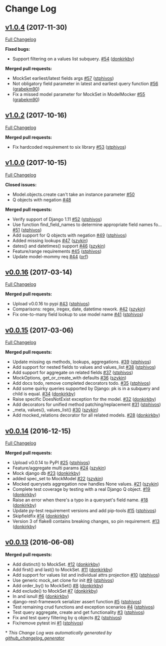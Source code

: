 # Change Log

## [v1.0.4](https://github.com/stphivos/django-mock-queries/tree/v1.0.4) (2017-11-30)
[Full Changelog](https://github.com/stphivos/django-mock-queries/compare/v1.0.2...v1.0.4)

**Fixed bugs:**

- Support filtering on a values list subquery. [\#54](https://github.com/stphivos/django-mock-queries/pull/54) ([donkirkby](https://github.com/donkirkby))

**Merged pull requests:**

- MockSet earliest/latest fields args [\#57](https://github.com/stphivos/django-mock-queries/pull/57) ([stphivos](https://github.com/stphivos))
- Not obligatory field parameter in latest and earliest query function [\#56](https://github.com/stphivos/django-mock-queries/pull/56) ([grabekm90](https://github.com/grabekm90))
- Fix a missed model parameter for MockSet in ModelMocker [\#55](https://github.com/stphivos/django-mock-queries/pull/55) ([grabekm90](https://github.com/grabekm90))

## [v1.0.2](https://github.com/stphivos/django-mock-queries/tree/v1.0.2) (2017-10-16)
[Full Changelog](https://github.com/stphivos/django-mock-queries/compare/v1.0.0...v1.0.2)

**Merged pull requests:**

- Fix hardcoded requirement to six library [\#53](https://github.com/stphivos/django-mock-queries/pull/53) ([stphivos](https://github.com/stphivos))

## [v1.0.0](https://github.com/stphivos/django-mock-queries/tree/v1.0.0) (2017-10-15)
[Full Changelog](https://github.com/stphivos/django-mock-queries/compare/v0.0.16...v1.0.0)

**Closed issues:**

- Model.objects.create can't take an instance parameter [\#50](https://github.com/stphivos/django-mock-queries/issues/50)
- Q objects with negation [\#48](https://github.com/stphivos/django-mock-queries/issues/48)

**Merged pull requests:**

- Verify support of Django 1.11 [\#52](https://github.com/stphivos/django-mock-queries/pull/52) ([stphivos](https://github.com/stphivos))
- Use function find\_field\_names to determine appropriate field names fo… [\#51](https://github.com/stphivos/django-mock-queries/pull/51) ([stphivos](https://github.com/stphivos))
- Add support for Q objects with negation [\#49](https://github.com/stphivos/django-mock-queries/pull/49) ([stphivos](https://github.com/stphivos))
- Added missing lookups [\#47](https://github.com/stphivos/django-mock-queries/pull/47) ([szykin](https://github.com/szykin))
- dates\(\) and datetimes\(\) support [\#46](https://github.com/stphivos/django-mock-queries/pull/46) ([szykin](https://github.com/szykin))
- Feature/range requirements [\#45](https://github.com/stphivos/django-mock-queries/pull/45) ([stphivos](https://github.com/stphivos))
- Update model-mommy req [\#44](https://github.com/stphivos/django-mock-queries/pull/44) ([orf](https://github.com/orf))

## [v0.0.16](https://github.com/stphivos/django-mock-queries/tree/v0.0.16) (2017-03-14)
[Full Changelog](https://github.com/stphivos/django-mock-queries/compare/v0.0.15...v0.0.16)

**Merged pull requests:**

- Upload v0.0.16 to pypi [\#43](https://github.com/stphivos/django-mock-queries/pull/43) ([stphivos](https://github.com/stphivos))
- Comparisons: regex, iregex, date, datetime rework. [\#42](https://github.com/stphivos/django-mock-queries/pull/42) ([szykin](https://github.com/szykin))
- Fix one-to-many field lookup to use model name [\#41](https://github.com/stphivos/django-mock-queries/pull/41) ([stphivos](https://github.com/stphivos))

## [v0.0.15](https://github.com/stphivos/django-mock-queries/tree/v0.0.15) (2017-03-06)
[Full Changelog](https://github.com/stphivos/django-mock-queries/compare/v0.0.14...v0.0.15)

**Merged pull requests:**

- Update missing qs methods, lookups, aggregations. [\#39](https://github.com/stphivos/django-mock-queries/pull/39) ([stphivos](https://github.com/stphivos))
- Add support for nested fields to values and values\_list [\#38](https://github.com/stphivos/django-mock-queries/pull/38) ([stphivos](https://github.com/stphivos))
- Add support for aggregate on related fields [\#37](https://github.com/stphivos/django-mock-queries/pull/37) ([stphivos](https://github.com/stphivos))
- MockOptions, get\_or\_create\_with defaults [\#36](https://github.com/stphivos/django-mock-queries/pull/36) ([szykin](https://github.com/szykin))
- Add docs todo, remove completed decorators todo. [\#35](https://github.com/stphivos/django-mock-queries/pull/35) ([stphivos](https://github.com/stphivos))
- Add some quirky queries supported by Django: pk is in a subquery and child is equal. [\#34](https://github.com/stphivos/django-mock-queries/pull/34) ([donkirkby](https://github.com/donkirkby))
- Raise specific DoesNotExist exception for the model. [\#32](https://github.com/stphivos/django-mock-queries/pull/32) ([donkirkby](https://github.com/donkirkby))
- Add decorators for unified method patching/replacement [\#31](https://github.com/stphivos/django-mock-queries/pull/31) ([stphivos](https://github.com/stphivos))
- \_meta, values\(\), values\_list\(\) [\#30](https://github.com/stphivos/django-mock-queries/pull/30) ([szykin](https://github.com/szykin))
- Add mocked\_relations decorator for all related models. [\#28](https://github.com/stphivos/django-mock-queries/pull/28) ([donkirkby](https://github.com/donkirkby))

## [v0.0.14](https://github.com/stphivos/django-mock-queries/tree/v0.0.14) (2016-12-15)
[Full Changelog](https://github.com/stphivos/django-mock-queries/compare/v0.0.13...v0.0.14)

**Merged pull requests:**

- Upload v0.0.14 to PyPI [\#25](https://github.com/stphivos/django-mock-queries/pull/25) ([stphivos](https://github.com/stphivos))
- Feature/aggregate multi params [\#24](https://github.com/stphivos/django-mock-queries/pull/24) ([szykin](https://github.com/szykin))
- Mock django db [\#23](https://github.com/stphivos/django-mock-queries/pull/23) ([donkirkby](https://github.com/donkirkby))
- added spec\_set to MockModel [\#22](https://github.com/stphivos/django-mock-queries/pull/22) ([szykin](https://github.com/szykin))
- Mocked querysets aggregation now handles None values. [\#21](https://github.com/stphivos/django-mock-queries/pull/21) ([szykin](https://github.com/szykin))
- Complete test coverage by testing with a real Django Q object. [\#19](https://github.com/stphivos/django-mock-queries/pull/19) ([donkirkby](https://github.com/donkirkby))
- Raise an error when there's a typo in a queryset's field name. [\#18](https://github.com/stphivos/django-mock-queries/pull/18) ([donkirkby](https://github.com/donkirkby))
- Update py-test requirement versions and add pip-tools [\#15](https://github.com/stphivos/django-mock-queries/pull/15) ([stphivos](https://github.com/stphivos))
- Skipfieldfix [\#14](https://github.com/stphivos/django-mock-queries/pull/14) ([donkirkby](https://github.com/donkirkby))
- Version 3 of flake8 contains breaking changes, so pin requirement. [\#13](https://github.com/stphivos/django-mock-queries/pull/13) ([donkirkby](https://github.com/donkirkby))

## [v0.0.13](https://github.com/stphivos/django-mock-queries/tree/v0.0.13) (2016-06-08)
**Merged pull requests:**

- Add distinct\(\) to MockSet. [\#12](https://github.com/stphivos/django-mock-queries/pull/12) ([donkirkby](https://github.com/donkirkby))
- Add first\(\) and last\(\) to MockSet. [\#11](https://github.com/stphivos/django-mock-queries/pull/11) ([donkirkby](https://github.com/donkirkby))
- Add support for values list and individual attrs projection [\#10](https://github.com/stphivos/django-mock-queries/pull/10) ([stphivos](https://github.com/stphivos))
- Use generic mock\_set clone for init [\#9](https://github.com/stphivos/django-mock-queries/pull/9) ([stphivos](https://github.com/stphivos))
- Add order\_by\(\) to MockSet\(\) [\#8](https://github.com/stphivos/django-mock-queries/pull/8) ([donkirkby](https://github.com/donkirkby))
- Add exclude\(\) to MockSet [\#7](https://github.com/stphivos/django-mock-queries/pull/7) ([donkirkby](https://github.com/donkirkby))
- In and isnull [\#6](https://github.com/stphivos/django-mock-queries/pull/6) ([donkirkby](https://github.com/donkirkby))
- django-rest-framework serializer assert function [\#5](https://github.com/stphivos/django-mock-queries/pull/5) ([stphivos](https://github.com/stphivos))
- Test remaining crud functions and exception scenarios [\#4](https://github.com/stphivos/django-mock-queries/pull/4) ([stphivos](https://github.com/stphivos))
- Test query aggregate, create and get functionality [\#3](https://github.com/stphivos/django-mock-queries/pull/3) ([stphivos](https://github.com/stphivos))
- Fix and test query filtering by q objects [\#2](https://github.com/stphivos/django-mock-queries/pull/2) ([stphivos](https://github.com/stphivos))
- Fix/remove pytest ini [\#1](https://github.com/stphivos/django-mock-queries/pull/1) ([stphivos](https://github.com/stphivos))



\* *This Change Log was automatically generated by [github_changelog_generator](https://github.com/skywinder/Github-Changelog-Generator)*